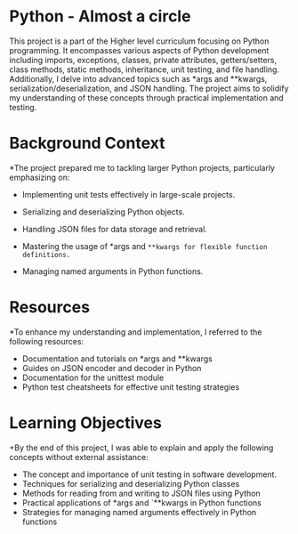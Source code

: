 # Python - Almost a circle

This project is a part of the Higher level curriculum focusing on Python programming. It encompasses various aspects of Python development including imports, exceptions, classes, private attributes, getters/setters, class methods, static methods, inheritance, unit testing, and file handling. Additionally, I delve into advanced topics such as *args and **kwargs, serialization/deserialization, and JSON handling. The project aims to solidify my understanding of these concepts through practical implementation and testing.

# Background Context

*The project prepared me to tackling larger Python projects, particularly emphasizing on:

  + Implementing unit tests effectively in large-scale projects.

  + Serializing and deserializing Python objects.

  + Handling JSON files for data storage and retrieval.

  + Mastering the usage of *args and `**kwargs for flexible function definitions.`

  + Managing named arguments in Python functions.

# Resources

*To enhance my understanding and implementation, I referred to the following resources:

  +  Documentation and tutorials on *args and **kwargs
  +  Guides on JSON encoder and decoder in Python
  +  Documentation for the unittest module
  +  Python test cheatsheets for effective unit testing strategies

# Learning Objectives

+By the end of this project, I was able to explain and apply the following concepts without external assistance:

  +  The concept and importance of unit testing in software development.
  +  Techniques for serializing and deserializing Python classes
  +  Methods for reading from and writing to JSON files using Python
  +  Practical applications of *args and `**kwargs in Python functions
  +  Strategies for managing named arguments effectively in Python functions
